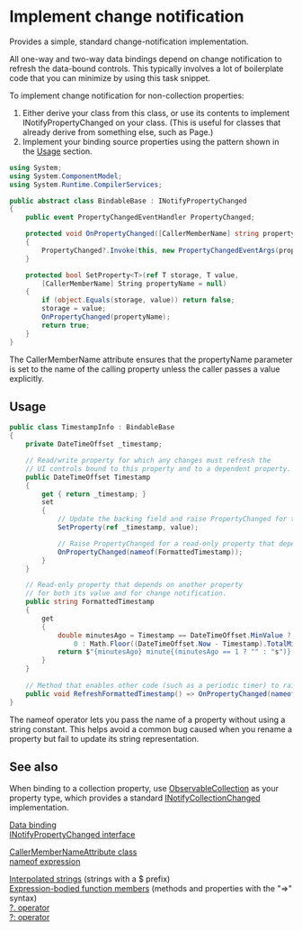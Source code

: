 # Implement change notification

Provides a simple, standard change-notification implementation.
 
All one-way and two-way data bindings depend on change notification to refresh 
the data-bound controls. This typically involves a lot of boilerplate code that
you can minimize by using this task snippet.

To implement change notification for non-collection properties:
 1. Either derive your class from this class, or use its contents to implement INotifyPropertyChanged on your class. (This 
is useful for classes that already derive from something else, such as Page.)
 2. Implement your binding source properties using the pattern shown in the [Usage](#usage) section.  

```C#
using System;
using System.ComponentModel;
using System.Runtime.CompilerServices;

public abstract class BindableBase : INotifyPropertyChanged
{
    public event PropertyChangedEventHandler PropertyChanged;

    protected void OnPropertyChanged([CallerMemberName] string propertyName = null)
    {
        PropertyChanged?.Invoke(this, new PropertyChangedEventArgs(propertyName));
    }

    protected bool SetProperty<T>(ref T storage, T value,
        [CallerMemberName] String propertyName = null)
    {
        if (object.Equals(storage, value)) return false;
        storage = value;
        OnPropertyChanged(propertyName);
        return true;
    }
}
```

The CallerMemberName attribute ensures that the propertyName parameter is set to the name
of the calling property unless the caller passes a value explicitly.

## Usage

```C#
public class TimestampInfo : BindableBase
{
    private DateTimeOffset _timestamp;

    // Read/write property for which any changes must refresh the 
    // UI controls bound to this property and to a dependent property.   
    public DateTimeOffset Timestamp
    {
        get { return _timestamp; }
        set
        {
            // Update the backing field and raise PropertyChanged for this property.
            SetProperty(ref _timestamp, value);

            // Raise PropertyChanged for a read-only property that depends on this property. 
            OnPropertyChanged(nameof(FormattedTimestamp));
        }
    }

    // Read-only property that depends on another property 
    // for both its value and for change notification. 
    public string FormattedTimestamp
    {
        get
        {
            double minutesAgo = Timestamp == DateTimeOffset.MinValue ? 
                0 : Math.Floor((DateTimeOffset.Now - Timestamp).TotalMinutes);
            return $"{minutesAgo} minute{(minutesAgo == 1 ? "" : "s")} ago";
        }
    }
    
    // Method that enables other code (such as a periodic timer) to raise PropertyChanged for FormattedTimestamp.  
    public void RefreshFormattedTimestamp() => OnPropertyChanged(nameof(FormattedTimestamp));
}
```

The nameof operator lets you pass the name of a property without using a string constant. 
This helps avoid a common bug caused when you rename a property but fail to update its string representation. 

## See also

When binding to a collection property, use [ObservableCollection<T>](https://msdn.microsoft.com/library/ms668604.aspx) 
as your property type, which provides a standard [INotifyCollectionChanged](https://msdn.microsoft.com/library/system.collections.specialized.inotifycollectionchanged.aspx)
implementation.

[Data binding](https://msdn.microsoft.com/library/windows/apps/mt210947.aspx)  
[INotifyPropertyChanged interface](https://msdn.microsoft.com/library/windows/apps/windows.ui.xaml.data.inotifypropertychanged.propertychanged.aspx)  

[CallerMemberNameAttribute class](https://msdn.microsoft.com/library/system.runtime.compilerservices.callermembernameattribute.aspx)  
[nameof expression](https://msdn.microsoft.com/library/dn986596.aspx)  

[Interpolated strings](https://msdn.microsoft.com/library/dn961160.aspx) (strings with a $ prefix)  
[Expression-bodied function members](http://blogs.msdn.com/b/csharpfaq/archive/2014/11/20/new-features-in-c-6.aspx) (methods and properties with the "=>" syntax)  
[?. operator](https://msdn.microsoft.com/library/dn986595.aspx)  
[?: operator](https://msdn.microsoft.com/library/ty67wk28.aspx)  

  
